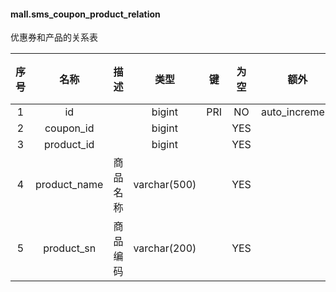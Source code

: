 #### mall.sms_coupon_product_relation 
优惠券和产品的关系表

| 序号 | 名称 | 描述 | 类型 | 键 | 为空 | 额外 | 默认值 |
| :--: | :--: | :--: | :--: | :--: | :--: | :--: | :--: |
| 1 | id |  | bigint | PRI | NO | auto_increment |  |
| 2 | coupon_id |  | bigint |  | YES |  |  |
| 3 | product_id |  | bigint |  | YES |  |  |
| 4 | product_name | 商品名称 | varchar(500) |  | YES |  |  |
| 5 | product_sn | 商品编码 | varchar(200) |  | YES |  |  |
